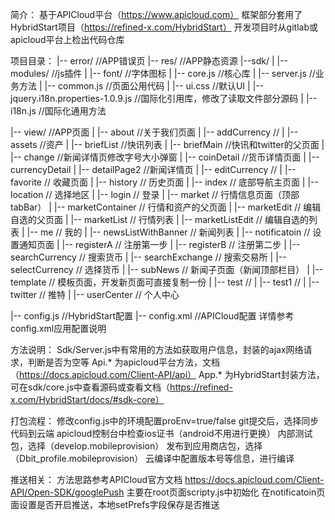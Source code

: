简介：
基于APICloud平台（https://www.apicloud.com）
框架部分套用了HybridStart项目（https://refined-x.com/HybridStart）
开发项目时从gitlab或apicloud平台上检出代码仓库

项目目录：
|-- error/ //APP错误页
|-- res/ //APP静态资源
|--sdk/
| |-- modules/ //js插件
| |-- font/ //字体图标
| |-- core.js //核心库
| |-- server.js //业务方法
| |-- common.js //页面公用代码
| |-- ui.css //默认UI
| |-- jquery.i18n.properties-1.0.9.js //国际化引用库，修改了读取文件部分源码
| |-- i18n.js //国际化通用方法

|-- view/ //APP页面
| |-- about //关于我们页面
| |-- addCurrency //
| |-- assets //资产
| |-- briefList //快讯列表
| |-- briefMain //快讯和twitter的父页面
| |-- change //新闻详情页修改字号大小弹窗
| |-- coinDetail //货币详情页面
| |-- currencyDetail
| |-- detailPage2 //新闻详情页
| |-- editCurrency //
| |-- favorite // 收藏页面
| |-- history // 历史页面
| |-- index // 底部导航主页面
| |-- location // 选择地区
| |-- login // 登录
| |-- market // 行情信息页面（顶部tabBar）
| |-- marketContainer // 行情和资产的父页面
| |-- marketEdit // 编辑自选的父页面
| |-- marketList // 行情列表
| |-- marketListEdit // 编辑自选的列表
| |-- me // 我的
| |-- newsListWithBanner // 新闻列表
| |-- notificatoin // 设置通知页面
| |-- registerA // 注册第一步
| |-- registerB // 注册第二步
| |-- searchCurrency // 搜索货币
| |-- searchExchange // 搜索交易所
| |-- selectCurrency // 选择货币
| |-- subNews // 新闻子页面（新闻顶部栏目）
| |-- template // 模板页面，开发新页面可直接复制一份
| |-- test //
| |-- test1 //
| |-- twitter // 推特
| |-- userCenter // 个人中心

|-- config.js //HybridStart配置
|-- config.xml //APICloud配置 详情参考config.xml应用配置说明

方法说明：
Sdk/Server.js中有常用的方法如获取用户信息，封装的ajax网络请求，判断是否为空等
Api.* 为apicloud平台方法，文档（https://docs.apicloud.com/Client-API/api）
App.* 为HybridStart封装方法，可在sdk/core.js中查看源码或查看文档（https://refined-x.com/HybridStart/docs/#sdk-core）

打包流程：
修改config.js中的环境配置proEnv=true/false
git提交后，选择同步代码到云端
apicloud控制台中检查ios证书（android不用进行更换）
内部测试包，选择（develop.mobileprovision）
发布到应用商店包，选择（Dbit_profile.mobileprovision）
云编译中配置版本号等信息，进行编译

推送相关：
方法思路参考APICloud官方文档 https://docs.apicloud.com/Client-API/Open-SDK/googlePush
主要在root页面scripty.js中初始化
在notificatoin页面设置是否开启推送，本地setPrefs字段保存是否推送
